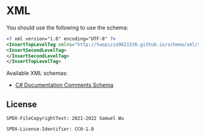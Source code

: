 # XML

You should use the following to use the schema:

```xml
<? xml version="1.0" encoding="UTF-8" ?>
<InsertTopLevelTag xmlns="http://twopizza9621536.github.io/schema/xml/${NAMESPACE}">
<InsertSecondLevelTag>
</InsertSecondLevelTag>
</InsertTopLevelTag>
```

Available XML schemas:

- [C# Documentation Comments Schema](csharpxmldoc/index.md)

## License

```text
SPDX-FileCopyrightText: 2021-2022 Samuel Wu

SPDX-License-Identifier: CC0-1.0
```
